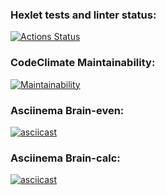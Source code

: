 ### Hexlet tests and linter status:
[![Actions Status](https://github.com/ArtemRyz/php-project-45/workflows/hexlet-check/badge.svg)](https://github.com/ArtemRyz/php-project-45/actions)

### CodeClimate Maintainability:
[![Maintainability](https://api.codeclimate.com/v1/badges/c2475677e93987622c69/maintainability)](https://codeclimate.com/github/ArtemRyz/php-project-45/maintainability)

### Asciinema Brain-even:
[![asciicast](https://asciinema.org/a/SGxAxUovieEd5VTGzvB5eoAg9.svg)](https://asciinema.org/a/SGxAxUovieEd5VTGzvB5eoAg9)

### Asciinema Brain-calc:
[![asciicast](https://asciinema.org/a/sNjZVCgcVBu2ZsP1UC5JtVLW8.svg)](https://asciinema.org/a/sNjZVCgcVBu2ZsP1UC5JtVLW8)